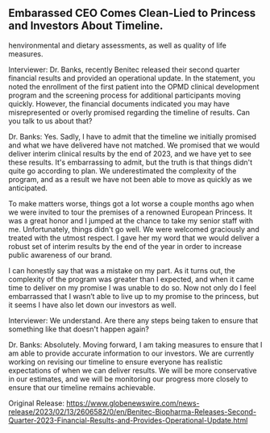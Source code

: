 ## Embarassed CEO Comes Clean-Lied to Princess and Investors About Timeline.
henvironmental and dietary assessments, as well as quality of life measures.

Interviewer: Dr. Banks, recently Benitec released their second quarter financial results and provided an operational update. In the statement, you noted the enrollment of the first patient into the OPMD clinical development program and the screening process for additional participants moving quickly. However, the financial documents indicated you may have misrepresented or overly promised regarding the timeline of results. Can you talk to us about that? 

Dr. Banks: Yes. Sadly, I have to admit that the timeline we initially promised and what we have delivered have not matched. We promised that we would deliver interim clinical results by the end of 2023, and we have yet to see these results. It's embarrassing to admit, but the truth is that things didn't quite go according to plan. We underestimated the complexity of the program, and as a result we have not been able to move as quickly as we anticipated. 

To make matters worse, things got a lot worse a couple months ago when we were invited to tour the premises of a renowned European Princess. It was a great honor and I jumped at the chance to take my senior staff with me. Unfortunately, things didn't go well. We were welcomed graciously and treated with the utmost respect. I gave her my word that we would deliver a robust set of interim results by the end of the year in order to increase public awareness of our brand. 

I can honestly say that was a mistake on my part. As it turns out, the complexity of the program was greater than I expected, and when it came time to deliver on my promise I was unable to do so. Now not only do I feel embarrassed that I wasn’t able to live up to my promise to the princess, but it seems I have also let down our investors as well. 

Interviewer: We understand. Are there any steps being taken to ensure that something like that doesn't happen again? 

Dr. Banks: Absolutely. Moving forward, I am taking measures to ensure that I am able to provide accurate information to our investors. We are currently working on revising our timeline to ensure everyone has realistic expectations of when we can deliver results. We will be more conservative in our estimates, and we will be monitoring our progress more closely to ensure that our timeline remains achievable. 




Original Release: https://www.globenewswire.com/news-release/2023/02/13/2606582/0/en/Benitec-Biopharma-Releases-Second-Quarter-2023-Financial-Results-and-Provides-Operational-Update.html